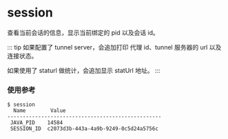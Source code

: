 # session

查看当前会话的信息，显示当前绑定的 pid 以及会话 id。

::: tip
如果配置了 tunnel server，会追加打印 代理 id、tunnel 服务器的 url 以及连接状态。

如果使用了 staturl 做统计，会追加显示 statUrl 地址。
:::

### 使用参考

```
$ session
  Name        Value
--------------------------------------------------
 JAVA_PID    14584
 SESSION_ID  c2073d3b-443a-4a9b-9249-0c5d24a5756c

```
